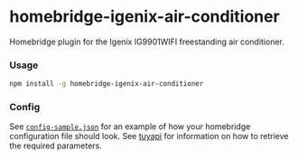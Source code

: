# homebridge-igenix-air-conditioner

Homebridge plugin for the Igenix IG9901WIFI freestanding air conditioner.

### Usage

```bash
npm install -g homebridge-igenix-air-conditioner
```


### Config

See [`config-sample.json`](blob/master/config-sample.json) for an example of how your homebridge configuration file should look. See [tuyapi](https://github.com/codetheweb/tuyapi) for information on how to retrieve the required parameters.

